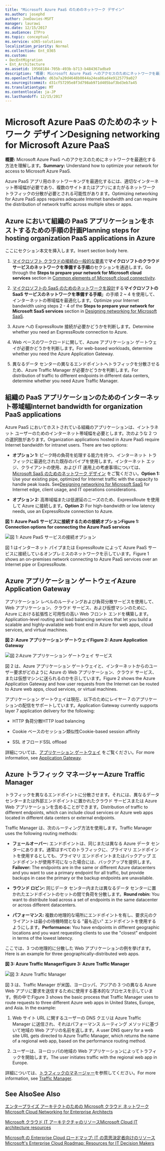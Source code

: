 ```yaml
---
title: "Microsoft Azure PaaS のためのネットワーク デザイン"
ms.author: josephd
author: JoeDavies-MSFT
manager: laurawi
ms.date: 12/15/2017
ms.audience: ITPro
ms.topic: conceptual
ms.service: o365-solutions
localization_priority: Normal
ms.collection: Ent_O365
ms.custom:
- DecEntMigration
- Ent_Architecture
ms.assetid: 19568184-705b-493b-b713-b484367adba9
description: "概要: Microsoft Azure PaaS へのアクセスのためにネットワークを最適化する方法を理解します。"
ms.openlocfilehash: d63a7a20d4648b0044a24ea86ad4e9125779a027
ms.sourcegitcommit: d31cf57295e8f3d798ab971d405baf3bd3eb7a45
ms.translationtype: MT
ms.contentlocale: ja-JP
ms.lasthandoff: 12/15/2017
---
```

# <a name="designing-networking-for-microsoft-azure-paas"></a><span data-ttu-id="dc757-103">Microsoft Azure PaaS のためのネットワーク デザイン</span><span class="sxs-lookup"><span data-stu-id="dc757-103">Designing networking for Microsoft Azure PaaS</span></span>

 <span data-ttu-id="dc757-104">**概要:** Microsoft Azure PaaS へのアクセスのためにネットワークを最適化する方法を理解します。</span><span class="sxs-lookup"><span data-stu-id="dc757-104">**Summary:** Understand how to optimize your network for access to Microsoft Azure PaaS.</span></span>
  
<span data-ttu-id="dc757-105">Azure PaaS アプリ用のネットワーキングを最適化するには、適切なインターネット帯域幅が必要であり、複数のサイトまたはアプリにまたがるネットワーク トラフィックの分散が必要とされる可能性があります。</span><span class="sxs-lookup"><span data-stu-id="dc757-105">Optimizing networking for Azure PaaS apps requires adequate Internet bandwidth and can require the distribution of network traffic across multiple sites or apps.</span></span>
  
## <a name="planning-steps-for-hosting-organization-paas-applications-in-azure"></a><span data-ttu-id="dc757-106">Azure において組織の PaaS アプリケーションをホストするための手順の計画</span><span class="sxs-lookup"><span data-stu-id="dc757-106">Planning steps for hosting organization PaaS applications in Azure</span></span>

<span data-ttu-id="dc757-107">ここにセクション本文を挿入します。</span><span class="sxs-lookup"><span data-stu-id="dc757-107">Insert section body here.</span></span>
  
1. <span data-ttu-id="dc757-108">[マイクロソフト クラウドの接続の一般的な要素](common-elements-of-microsoft-cloud-connectivity.md)で**マイクロソフトのクラウド サービスのネットワークを準備する手順**のセクションを通過します。</span><span class="sxs-lookup"><span data-stu-id="dc757-108">Go through the **Steps to prepare your network for Microsoft cloud services** section in [Common elements of Microsoft cloud connectivity](common-elements-of-microsoft-cloud-connectivity.md).</span></span>
    
2. <span data-ttu-id="dc757-109">[マイクロソフトの SaaS のためのネットワークを設計](designing-networking-for-microsoft-saas.md)する**マイクロソフトの SaaS サービスのネットワークを準備する手順**」の手順 2 ~ 4 を使用して、インターネットの帯域幅を最適化します。</span><span class="sxs-lookup"><span data-stu-id="dc757-109">Optimize your Internet bandwidth using steps 2 - 4 of the **Steps to prepare your network for Microsoft SaaS services** section in [Designing networking for Microsoft SaaS](designing-networking-for-microsoft-saas.md).</span></span>
    
3. <span data-ttu-id="dc757-110">Azure への ExpressRoute 接続が必要かどうかを判断します。</span><span class="sxs-lookup"><span data-stu-id="dc757-110">Determine whether you need an ExpressRoute connection to Azure.</span></span>
    
4. <span data-ttu-id="dc757-111">Web ベースのワークロードに関して、Azure アプリケーション ゲートウェイが必要かどうかを判断します。</span><span class="sxs-lookup"><span data-stu-id="dc757-111">For web-based workloads, determine whether you need the Azure Application Gateway.</span></span>
    
5. <span data-ttu-id="dc757-112">異なるデータ センターの異なるエンドポイントへトラフィックを分散させるため、Azure Traffic Manager が必要かどうかを判断します。</span><span class="sxs-lookup"><span data-stu-id="dc757-112">For distribution of traffic to different endpoints in different data centers, determine whether you need Azure Traffic Manager.</span></span>
    
## <a name="internet-bandwidth-for-organization-paas-applications"></a><span data-ttu-id="dc757-113">組織の PaaS アプリケーションのためのインターネット帯域幅</span><span class="sxs-lookup"><span data-stu-id="dc757-113">Internet bandwidth for organization PaaS applications</span></span>

<span data-ttu-id="dc757-p101">Azure PaaS においてホストされている組織のアプリケーションは、イントラネット ユーザーのためのインターネット帯域幅を必要とします。次のような 2 つの選択肢があります。</span><span class="sxs-lookup"><span data-stu-id="dc757-p101">Organization applications hosted in Azure PaaS require Internet bandwidth for intranet users. There are two options:</span></span>
  
- <span data-ttu-id="dc757-p102">**オプション 1:** ピーク時の負荷を処理する能力を持つ、インターネット トラフィックに最適化された既存のパイプを使用します。インターネット エッジ、クライアントの使用、および IT 運用上の考慮事項については、[Microsoft SaaS のためのネットワーク デザイン](designing-networking-for-microsoft-saas.md) をご覧ください。</span><span class="sxs-lookup"><span data-stu-id="dc757-p102">**Option 1:** Use your existing pipe, optimized for Internet traffic with the capacity to handle peak loads. See[Designing networking for Microsoft SaaS](designing-networking-for-microsoft-saas.md) for Internet edge, client usage, and IT operations considerations.</span></span>
    
- <span data-ttu-id="dc757-118">**オプション 2:** 高帯域幅または低遅延のニーズのため、ExpressRoute を使用して Azure に接続します。</span><span class="sxs-lookup"><span data-stu-id="dc757-118">**Option 2:** For high-bandwidth or low latency needs, use an ExpressRoute connection to Azure.</span></span>
    
<span data-ttu-id="dc757-119">**図 1: Azure PaaS サービスに接続するための接続オプション**</span><span class="sxs-lookup"><span data-stu-id="dc757-119">**Figure 1: Connection options for connecting the Azure PaaS services**</span></span>

![図 1: Azure PaaS サービスの接続オプション](images/Network_Poster/PaaS1.png)
  
<span data-ttu-id="dc757-121">図 1 はインターネット パイプまたは ExpressRoute によって Azure PaaS サービスに接続しているオンプレミスのネットワークを示しています。</span><span class="sxs-lookup"><span data-stu-id="dc757-121">Figure 1 shows an on-premises network connecting to Azure PaaS services over an Internet pipe or ExpressRoute.</span></span>
  
## <a name="azure-application-gateway"></a><span data-ttu-id="dc757-122">Azure アプリケーション ゲートウェイ</span><span class="sxs-lookup"><span data-stu-id="dc757-122">Azure Application Gateway</span></span>

<span data-ttu-id="dc757-123">アプリケーション レベルのルーティングおよび負荷分散サービスを使用して、Web アプリケーション、クラウド サービス、および仮想マシンのために、Azure における拡張性と可用性の高い Web フロント エンドを構築します。</span><span class="sxs-lookup"><span data-stu-id="dc757-123">Application-level routing and load balancing services that let you build a scalable and highly-available web front end in Azure for web apps, cloud services, and virtual machines.</span></span> 
  
<span data-ttu-id="dc757-124">**図 2: Azure アプリケーション ゲートウェイ**</span><span class="sxs-lookup"><span data-stu-id="dc757-124">**Figure 2: Azure Application Gateway**</span></span>

![図 2:Azure アプリケーション ゲートウェイ サービス](images/Network_Poster/PaaS2.png)
  
<span data-ttu-id="dc757-126">図 2 は、Azure アプリケーション ゲートウェイと、インターネットからのユーザー要求がどのように Azure の Web アプリケーション、クラウド サービス、または仮想マシンに送られるのかを示しています。</span><span class="sxs-lookup"><span data-stu-id="dc757-126">Figure 2 shows the Azure Application Gateway and how user requests from the Internet can be routed to Azure web apps, cloud services, or virtual machines.</span></span>
  
<span data-ttu-id="dc757-127">アプリケーション ゲートウェイは現在、以下のためにレイヤー 7 のアプリケーションの配信をサポートしています。</span><span class="sxs-lookup"><span data-stu-id="dc757-127">Application Gateway currently supports layer 7 application delivery for the following:</span></span>
  
- <span data-ttu-id="dc757-128">HTTP 負荷分散</span><span class="sxs-lookup"><span data-stu-id="dc757-128">HTTP load balancing</span></span>
    
- <span data-ttu-id="dc757-129">Cookie ベースのセッション類似性</span><span class="sxs-lookup"><span data-stu-id="dc757-129">Cookie-based session affinity</span></span>
    
- <span data-ttu-id="dc757-130">SSL オフロード</span><span class="sxs-lookup"><span data-stu-id="dc757-130">SSL offload</span></span>
    
<span data-ttu-id="dc757-131">詳細については、[アプリケーション ゲートウェイ](https://docs.microsoft.com/azure/application-gateway/application-gateway-introduction) をご覧ください。</span><span class="sxs-lookup"><span data-stu-id="dc757-131">For more information, see [Application Gateway](https://docs.microsoft.com/azure/application-gateway/application-gateway-introduction).</span></span>
  
## <a name="azure-traffic-manager"></a><span data-ttu-id="dc757-132">Azure トラフィック マネージャー</span><span class="sxs-lookup"><span data-stu-id="dc757-132">Azure Traffic Manager</span></span>

<span data-ttu-id="dc757-133">トラフィックを異なるエンドポイントに分散させます。それには、異なるデータ センターまたは外部エンドポイントに置かれたクラウド サービスまたは Azure Web アプリケーションを含めることができます。</span><span class="sxs-lookup"><span data-stu-id="dc757-133">Distribution of traffic to different endpoints, which can include cloud services or Azure web apps located in different data centers or external endpoints.</span></span>
  
<span data-ttu-id="dc757-134">Traffic Manager は、次のルーティング方法を使用します。</span><span class="sxs-lookup"><span data-stu-id="dc757-134">Traffic Manager uses the following routing methods:</span></span>
  
- <span data-ttu-id="dc757-135">**フェールオーバー:** エンドポイントは、同じまたは異なる Azure データ センターにあります。通常はすべてのトラフィックに、プライマリ エンドポイントを使用するとしても、プライマリ エンドポイントまたはバックアップ エンドポイントが使用不可になった場合には、バックアップを提供します。</span><span class="sxs-lookup"><span data-stu-id="dc757-135">**Failover:** The endpoints are in the same or different Azure datacenters and you want to use a primary endpoint for all traffic, but provide backups in case the primary or the backup endpoints are unavailable.</span></span>
    
- <span data-ttu-id="dc757-136">**ラウンド ロビン:** 同じデータ センター内または異なるデータ センターに置かれたエンドポイントのセットの間で負荷を分散します。</span><span class="sxs-lookup"><span data-stu-id="dc757-136">**Round robin:** You want to distribute load across a set of endpoints in the same datacenter or across different datacenters.</span></span>
    
- <span data-ttu-id="dc757-137">**パフォーマンス:** 複数の地理的な場所にエンドポイントを有し、要求元のクライアントは最小の待機時間となる "最も近い" エンドポイントを使用するようにします。</span><span class="sxs-lookup"><span data-stu-id="dc757-137">**Performance:** You have endpoints in different geographic locations and you want requesting clients to use the "closest" endpoint in terms of the lowest latency.</span></span>
    
<span data-ttu-id="dc757-138">ここでは、3 つの地理的に分散した Web アプリケーションの例を挙げます。</span><span class="sxs-lookup"><span data-stu-id="dc757-138">Here is an example for three geographically-distributed web apps.</span></span>
  
<span data-ttu-id="dc757-139">**図 3: Azure Traffic Manager**</span><span class="sxs-lookup"><span data-stu-id="dc757-139">**Figure 3: Azure Traffic Manager**</span></span>

![図 3: Azure Traffic Manager](images/Network_Poster/PaaS3.png)
  
<span data-ttu-id="dc757-p103">図 3 は、Traffic Manager が米国、ヨーロッパ、アジアの 3 つの異なる Azure Web アプリに要求を送信するために使用する基本的なプロセスを示しています。例の中で:</span><span class="sxs-lookup"><span data-stu-id="dc757-p103">Figure 3 shows the basic process that Traffic Manager uses to route requests to three different Azure web apps in United States, Europe, and Asia. In the example:</span></span>
  
1. <span data-ttu-id="dc757-143">Web サイト URL に関するユーザーの DNS クエリは Azure Traffic Manager に送信され、それはパフォーマンス ルーティング メソッドに基づいて地域の Web アプリの名前を返します。</span><span class="sxs-lookup"><span data-stu-id="dc757-143">A user DNS query for a web site URL gets directed to Azure Traffic Manager, which returns the name of a regional web app, based on the performance routing method.</span></span>
    
2. <span data-ttu-id="dc757-144">ユーザーは、ヨーロッパの地域の Web アプリケーションによってトラフィックを開始します。</span><span class="sxs-lookup"><span data-stu-id="dc757-144">The user initiates traffic with the regional web app in Europe.</span></span>
    
<span data-ttu-id="dc757-145">詳細については、[トラフィックのマネージャー](https://docs.microsoft.com/azure/traffic-manager/traffic-manager-overview)を参照してください。</span><span class="sxs-lookup"><span data-stu-id="dc757-145">For more information, see [Traffic Manager](https://docs.microsoft.com/azure/traffic-manager/traffic-manager-overview).</span></span>
  
## <a name="see-also"></a><span data-ttu-id="dc757-146">See Also</span><span class="sxs-lookup"><span data-stu-id="dc757-146">See Also</span></span>

[<span data-ttu-id="dc757-147">エンタープライズ アーキテクトのための Microsoft クラウド ネットワーク</span><span class="sxs-lookup"><span data-stu-id="dc757-147">Microsoft Cloud Networking for Enterprise Architects</span></span>](microsoft-cloud-networking-for-enterprise-architects.md)
  
[<span data-ttu-id="dc757-148">Microsoft クラウド IT アーキテクチャのリソース</span><span class="sxs-lookup"><span data-stu-id="dc757-148">Microsoft Cloud IT architecture resources</span></span>](microsoft-cloud-it-architecture-resources.md)

[<span data-ttu-id="dc757-149">Microsoft の Enterprise Cloud ロードマップ: IT の意思決定者向けのリソース</span><span class="sxs-lookup"><span data-stu-id="dc757-149">Microsoft's Enterprise Cloud Roadmap: Resources for IT Decision Makers</span></span>](https://sway.com/FJ2xsyWtkJc2taRD)



